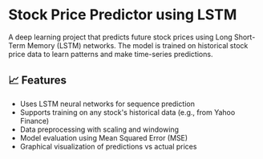 # Stock Price Predictor using LSTM

A deep learning project that predicts future stock prices using Long Short-Term Memory (LSTM) networks. The model is trained on historical stock price data to learn patterns and make time-series predictions.

## 📈 Features
- Uses LSTM neural networks for sequence prediction
- Supports training on any stock's historical data (e.g., from Yahoo Finance)
- Data preprocessing with scaling and windowing
- Model evaluation using Mean Squared Error (MSE)
- Graphical visualization of predictions vs actual prices

